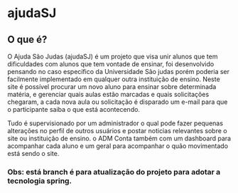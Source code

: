 # ajudaSJ

## O que é?

O Ajuda São Judas (ajudaSJ) é um projeto que visa unir alunos que tem dificuldades com alunos que tem vontade de ensinar, foi desenvolvido pensando no caso específico da Universidade
São judas porém poderia ser facilmente implementado em qualquer outra instituição de ensino. Neste site é possível procurar um novo aluno para ensinar sobre determinada matéria,
e gerenciar quais aulas estão marcadas e quais solicitações chegaram, a cada nova aula ou solicitação é disparado um e-mail para que o participante saiba o que está acontecendo. 

Tudo é supervisionado por um administrador o qual pode fazer pequenas alterações no perfil de outros usuários e postar noticias relevantes sobre o site ou instituição de ensino. o ADM
Conta também com um dashboard para acompanhar cada aluno e um geral para acompanhar o quão movimentado está sendo o site.

### Obs: está branch é para atualização do projeto para adotar a tecnologia spring.
